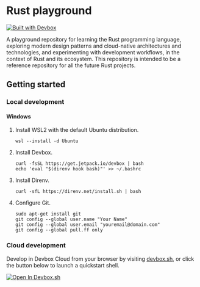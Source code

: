 # Rust playground

[![Built with Devbox](https://jetpack.io/img/devbox/shield_galaxy.svg)](https://jetpack.io/devbox/docs/contributor-quickstart/)

A playground repository for learning the Rust programming language, exploring modern design patterns and cloud-native architectures and technologies, and experimenting with development workflows, in the context of Rust and its ecosystem. This repository is intended to be a reference repository for all the future Rust projects.

## Getting started

### Local development

#### Windows

1. Install WSL2 with the default Ubuntu distribution.
   
   ```
   wsl --install -d Ubuntu
   ```
3. Install Devbox.
   
   ```
   curl -fsSL https://get.jetpack.io/devbox | bash
   echo 'eval "$(direnv hook bash)"' >> ~/.bashrc
   ```
5. Install Direnv.

   ```
   curl -sfL https://direnv.net/install.sh | bash
   ```
7. Configure Git.

   ```
   sudo apt-get install git
   git config --global user.name "Your Name"
   git config --global user.email "youremail@domain.com"
   git config --global pull.ff only
   ```

### Cloud development

Develop in Devbox Cloud from your browser by visiting [devbox.sh](https://devbox.sh), or click the button below to launch a quickstart shell.

[![Open In Devbox.sh](https://jetpack.io/img/devbox/open-in-devbox.svg)](https://devbox.sh/github.com/unloopt/rust-playground)
